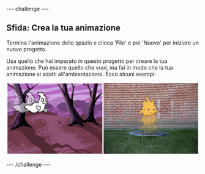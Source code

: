 --- challenge ---
## Sfida: Crea la tua animazione

Termina l'animazione dello spazio e clicca 'File' e poi 'Nuovo' per iniziare un nuovo progetto.

Usa quello che hai imparato in questo progetto per creare la tua animazione. Può essere quello che vuoi, ma fai in modo che la tua animazione si adatti all'ambientazione. Ecco alcuni esempi:

![screenshot](images/space-egs.png)

--- /challenge ---
